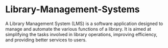 # Library-Management-Systems
A Library Management System (LMS) is a software application designed to manage and automate the various functions of a library. It is aimed at simplifying the tasks involved in library operations, improving efficiency, and providing better services to users.
